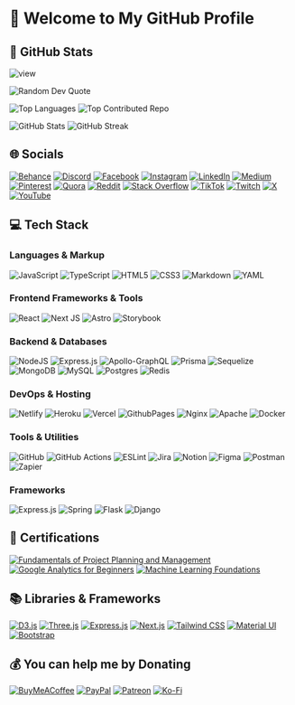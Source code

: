 # 🌟 Welcome to My GitHub Profile

## 🚀 GitHub Stats

![view](https://visitcount.itsvg.in/api?id=hsnlfi&icon=5&color=10)

![Random Dev Quote](https://quotes-github-readme.vercel.app/api?type=horizontal&theme=radical)

![Top Languages](https://github-readme-stats.vercel.app/api/top-langs/?username=hsnlfi&theme=radical&hide_border=false&include_all_commits=false&count_private=true&layout=compact)
![Top Contributed Repo](https://github-contributor-stats.vercel.app/api?username=hsnlfi&limit=1&theme=radical&combine_all_yearly_contributions=true)


![GitHub Stats](https://github-readme-stats.vercel.app/api?username=hsnlfi&theme=radical&hide_border=false&include_all_commits=false&count_private=true)
![GitHub Streak](https://github-readme-streak-stats.herokuapp.com/?user=hsnlfi&theme=radical&hide_border=false)

## 🌐 Socials

[![Behance](https://img.shields.io/badge/Behance-1769ff?logo=behance&logoColor=white)](https://behance.net/hsnlfi) 
[![Discord](https://img.shields.io/badge/Discord-%237289DA.svg?logo=discord&logoColor=white)](https://discord.gg/hsnlfi) 
[![Facebook](https://img.shields.io/badge/Facebook-%231877F2.svg?logo=Facebook&logoColor=white)](https://facebook.com/hsnlfi) 
[![Instagram](https://img.shields.io/badge/Instagram-%23E4405F.svg?logo=Instagram&logoColor=white)](https://instagram.com/hsnlfi) 
[![LinkedIn](https://img.shields.io/badge/LinkedIn-%230077B5.svg?logo=linkedin&logoColor=white)](https://linkedin.com/in/hsnlfi) 
[![Medium](https://img.shields.io/badge/Medium-12100E?logo=medium&logoColor=white)](https://medium.com/@hsnlfi) 
[![Pinterest](https://img.shields.io/badge/Pinterest-%23E60023.svg?logo=Pinterest&logoColor=white)](https://pinterest.com/hsnlfi) 
[![Quora](https://img.shields.io/badge/Quora-%23B92B27.svg?logo=Quora&logoColor=white)](https://quora.com/profile/hsnlfi) 
[![Reddit](https://img.shields.io/badge/Reddit-%23FF4500.svg?logo=Reddit&logoColor=white)](https://reddit.com/user/hsnlfi) 
[![Stack Overflow](https://img.shields.io/badge/-Stackoverflow-FE7A16?logo=stack-overflow&logoColor=white)](https://stackoverflow.com/users/hsnlfi) 
[![TikTok](https://img.shields.io/badge/TikTok-%23000000.svg?logo=TikTok&logoColor=white)](https://tiktok.com/@hsnlfi) 
[![Twitch](https://img.shields.io/badge/Twitch-%239146FF.svg?logo=Twitch&logoColor=white)](https://twitch.tv/hsnlfi) 
[![X](https://img.shields.io/badge/X-black.svg?logo=X&logoColor=white)](https://x.com/hsnlfi) 
[![YouTube](https://img.shields.io/badge/YouTube-%23FF0000.svg?logo=YouTube&logoColor=white)](https://youtube.com/@hsnlfi) 

## 💻 Tech Stack

### Languages & Markup

![JavaScript](https://img.shields.io/badge/javascript-%23323330.svg?style=for-the-badge&logo=javascript&logoColor=%23F7DF1E) 
![TypeScript](https://img.shields.io/badge/typescript-%23007ACC.svg?style=for-the-badge&logo=typescript&logoColor=white) 
![HTML5](https://img.shields.io/badge/html5-%23E34F26.svg?style=for-the-badge&logo=html5&logoColor=white) 
![CSS3](https://img.shields.io/badge/css3-%231572B6.svg?style=for-the-badge&logo=css3&logoColor=white) 
![Markdown](https://img.shields.io/badge/markdown-%23000000.svg?style=for-the-badge&logo=markdown&logoColor=white) 
![YAML](https://img.shields.io/badge/yaml-%23ffffff.svg?style=for-the-badge&logo=yaml&logoColor=151515)

### Frontend Frameworks & Tools

![React](https://img.shields.io/badge/react-%2320232a.svg?style=for-the-badge&logo=react&logoColor=%2361DAFB) 
![Next JS](https://img.shields.io/badge/Next-black?style=for-the-badge&logo=next.js&logoColor=white) 
![Astro](https://img.shields.io/badge/astro-%232C2052.svg?style=for-the-badge&logo=astro&logoColor=white) 
![Storybook](https://img.shields.io/badge/-Storybook-FF4785?style=for-the-badge&logo=storybook&logoColor=white)

### Backend & Databases

![NodeJS](https://img.shields.io/badge/node.js-6DA55F?style=for-the-badge&logo=node.js&logoColor=white) 
![Express.js](https://img.shields.io/badge/express.js-%23404d59.svg?style=for-the-badge&logo=express&logoColor=%2361DAFB) 
![Apollo-GraphQL](https://img.shields.io/badge/-ApolloGraphQL-311C87?style=for-the-badge&logo=apollo-graphql) 
![Prisma](https://img.shields.io/badge/Prisma-3982CE?style=for-the-badge&logo=Prisma&logoColor=white) 
![Sequelize](https://img.shields.io/badge/Sequelize-52B0E7?style=for-the-badge&logo=Sequelize&logoColor=white) 
![MongoDB](https://img.shields.io/badge/MongoDB-%234ea94b.svg?style=for-the-badge&logo=mongodb&logoColor=white) 
![MySQL](https://img.shields.io/badge/mysql-4479A1.svg?style=for-the-badge&logo=mysql&logoColor=white) 
![Postgres](https://img.shields.io/badge/postgres-%23316192.svg?style=for-the-badge&logo=postgresql&logoColor=white) 
![Redis](https://img.shields.io/badge/redis-%23DD0031.svg?style=for-the-badge&logo=redis&logoColor=white)

### DevOps & Hosting

![Netlify](https://img.shields.io/badge/netlify-%23000000.svg?style=for-the-badge&logo=netlify&logoColor=#00C7B7) 
![Heroku](https://img.shields.io/badge/heroku-%23430098.svg?style=for-the-badge&logo=heroku&logoColor=white) 
![Vercel](https://img.shields.io/badge/vercel-%23000000.svg?style=for-the-badge&logo=vercel&logoColor=white) 
![GithubPages](https://img.shields.io/badge/github%20pages-121013?style=for-the-badge&logo=github&logoColor=white) 
![Nginx](https://img.shields.io/badge/nginx-%23009639.svg?style=for-the-badge&logo=nginx&logoColor=white) 
![Apache](https://img.shields.io/badge/apache-%23D42029.svg?style=for-the-badge&logo=apache&logoColor=white) 
![Docker](https://img.shields.io/badge/docker-%230db7ed.svg?style=for-the-badge&logo=docker&logoColor=white)

### Tools & Utilities

![GitHub](https://img.shields.io/badge/github-%23121011.svg?style=for-the-badge&logo=github&logoColor=white) 
![GitHub Actions](https://img.shields.io/badge/github%20actions-%232671E5.svg?style=for-the-badge&logo=githubactions&logoColor=white) 
![ESLint](https://img.shields.io/badge/ESLint-4B3263?style=for-the-badge&logo=eslint&logoColor=white) 
![Jira](https://img.shields.io/badge/jira-%230A0FFF.svg?style=for-the-badge&logo=jira&logoColor=white) 
![Notion](https://img.shields.io/badge/notion-000000.svg?style=for-the-badge&logo=notion&logoColor=white) 
![Figma](https://img.shields.io/badge/figma-%23F24E1E.svg?style=for-the-badge&logo=figma&logoColor=white) 
![Postman](https://img.shields.io/badge/postman-%23FF6C37.svg?style=for-the-badge&logo=postman&logoColor=white) 
![Zapier](https://img.shields.io/badge/zapier-%23FF4A2E.svg?style=for-the-badge&logo=zapier&logoColor=white) 

### Frameworks

![Express.js](https://img.shields.io/badge/express.js-%23404d59.svg?style=for-the-badge&logo=express&logoColor=%2361DAFB) 
![Spring](https://img.shields.io/badge/spring-%236DB33F.svg?style=for-the-badge&logo=spring&logoColor=white) 
![Flask](https://img.shields.io/badge/flask-%230496A1.svg?style=for-the-badge&logo=flask&logoColor=white) 
![Django](https://img.shields.io/badge/django-%23092e20.svg?style=for-the-badge&logo=django&logoColor=white)

## 📜 Certifications

[![Fundamentals of Project Planning and Management](https://img.shields.io/badge/Fundamentals%20of%20Project%20Planning%20and%20Management-4A90E2?logo=coursera&logoColor=white)](https://www.coursera.org/account/accomplishments/certificate/6C2WQJ6PTPC6) 
[![Google Analytics for Beginners](https://img.shields.io/badge/Google%20Analytics%20for%20Beginners-FBB034?logo=googleanalytics&logoColor=white)](https://analytics.google.com/analytics/academy/course/6) 
[![Machine Learning Foundations](https://img.shields.io/badge/Machine%20Learning%20Foundations-FBB034?logo=coursera&logoColor=white)](https://www.coursera.org/account/accomplishments/certificate/5D4NUZ8BXUAA)

## 📚 Libraries & Frameworks

[![D3.js](https://img.shields.io/badge/D3.js-F9A825?logo=d3dotjs&logoColor=white)](https://d3js.org/) 
[![Three.js](https://img.shields.io/badge/Three.js-000000?logo=three.js&logoColor=white)](https://threejs.org/) 
[![Express.js](https://img.shields.io/badge/Express.js-000000?logo=express&logoColor=white)](https://expressjs.com/) 
[![Next.js](https://img.shields.io/badge/Next.js-000000?logo=next.js&logoColor=white)](https://nextjs.org/) 
[![Tailwind CSS](https://img.shields.io/badge/Tailwind%20CSS-38B2AC?logo=tailwindcss&logoColor=white)](https://tailwindcss.com/) 
[![Material UI](https://img.shields.io/badge/Material%20UI-007FFF?logo=mui&logoColor=white)](https://mui.com/) 
[![Bootstrap](https://img.shields.io/badge/Bootstrap-563D7C?logo=bootstrap&logoColor=white)](https://getbootstrap.com/)

## 💰 You can help me by Donating

[![BuyMeACoffee](https://img.shields.io/badge/Buy%20Me%20a%20Coffee-ffdd00?style=for-the-badge&logo=buy-me-a-coffee&logoColor=black)](https://buymeacoffee.com/hsnlfi) 
[![PayPal](https://img.shields.io/badge/PayPal-00457C?style=for-the-badge&logo=paypal&logoColor=white)](https://paypal.me/hsnlfi) 
[![Patreon](https://img.shields.io/badge/Patreon-F96854?style=for-the-badge&logo=patreon&logoColor=white)](https://patreon.com/hsnlfi) 
[![Ko-Fi](https://img.shields.io/badge/Ko--fi-F16061?style=for-the-badge&logo=ko-fi&logoColor=white)](https://ko-fi.com/hsnlfi) 
